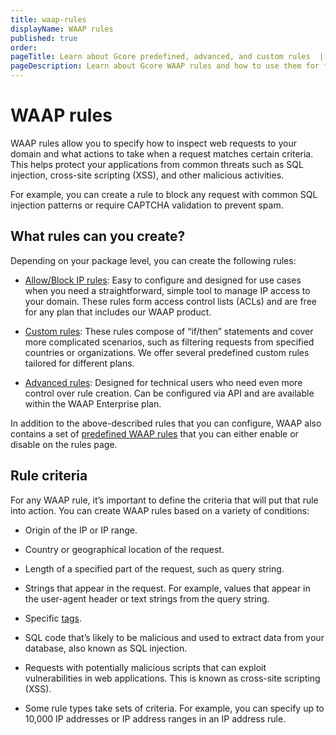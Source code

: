 ```yaml
---
title: waap-rules
displayName: WAAP rules
published: true
order:
pageTitle: Learn about Gcore predefined, advanced, and custom rules  | Gcore
pageDescription: Learn about Gcore WAAP rules and how to use them for filtering incoming traffic and blocking malicious requests.
---
```

# WAAP rules

WAAP rules allow you to specify how to inspect web requests to your domain and what actions to take when a request matches certain criteria. This helps protect your applications from common threats such as SQL injection, cross-site scripting (XSS), and other malicious activities.  

For example, you can create a rule to block any request with common SQL injection patterns or require CAPTCHA validation to prevent spam.  

## What rules can you create?  

Depending on your package level, you can create the following rules: 

* <a href="https://gcore.com/docs/waap/ip-security/allow-and-block-ip-addresses" target="_blank">Allow/Block IP rules</a>: Easy to configure and designed for use cases when you need a straightforward, simple tool to manage IP access to your domain. These rules form access control lists (ACLs) and are free for any plan that includes our WAAP product.  

* <a href="https://gcore.com/docs/waap/waap-rules/custom-rules" target="_blank">Custom rules</a>: These rules compose of “if/then” statements and cover more complicated scenarios, such as filtering requests from specified countries or organizations. We offer several predefined custom rules tailored for different plans. 

* <a href="https://gcore.com/docs/waap/waap-rules/advanced-rules" target="_blank">Advanced rules</a>: Designed for technical users who need even more control over rule creation. Can be configured via API and are available within the WAAP Enterprise plan. 

<alert-element type="info" title="Info">
 
In addition to the above-described rules that you can configure, WAAP also contains a set of  <a href="https://gcore.com/docs/waap/waap-rules/predefined-rules" target="_blank">predefined WAAP rules</a> that you can either enable or disable on the rules page. 
 
</alert-element>

## Rule criteria 

For any WAAP rule, it’s important to define the criteria that will put that rule into action. You can create WAAP rules based on a variety of conditions: 

* Origin of the IP or IP range.  

* Country or geographical location of the request. 

* Length of a specified part of the request, such as query string. 

* Strings that appear in the request. For example, values that appear in the user-agent header or text strings from the query string. 

* Specific <a href="" target="_blank">tags</a>.  

* SQL code that’s likely to be malicious and used to extract data from your database, also known as SQL injection. 

* Requests with potentially malicious scripts that can exploit vulnerabilities in web applications. This is known as cross-site scripting (XSS). 

* Some rule types take sets of criteria. For example, you can specify up to 10,000 IP addresses or IP address ranges in an IP address rule.